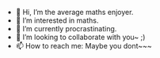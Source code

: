 - 👋 Hi, I’m the average maths enjoyer.
- 👀 I’m interested in maths.
- 🌱 I’m currently procrastinating.
- 💞️ I’m looking to collaborate with you~ ;)
- 📫 How to reach me: Maybe you dont~~~

<!---
PiNooob/PiNooob is a ✨ special ✨ repository because its `README.md` (this file) appears on your GitHub profile.
You can click the Preview link to take a look at your changes.
--->

